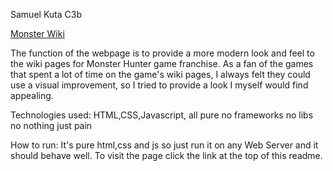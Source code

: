 Samuel Kuta C3b

[Monster Wiki](https://dantolas.github.io/WA_MonsterWiki/views/backup.html)

The function of the webpage is to provide a more modern look and feel to the wiki pages for Monster Hunter game franchise.
As a fan of the games that spent a lot of time on the game's wiki pages, I always felt they could use a visual improvement, so I tried 
to provide a look I myself would find appealing.

Technologies used: HTML,CSS,Javascript, all pure no frameworks no libs no nothing just pain


How to run: It's pure html,css and js so just run it on any Web Server and it should behave well. To visit the page click the link at the top of this readme.
